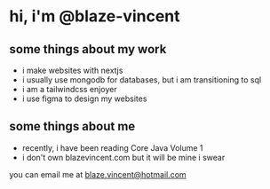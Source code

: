 <h1>hi, i'm @blaze-vincent</h1>
<h2>some things about my work</h2>
<ul>
  <li>i make websites with nextjs</li>
  <li>i usually use mongodb for databases, but i am transitioning to sql</li>
  <li>i am a tailwindcss enjoyer</li>
  <li>i use figma to design my websites</li>
</ul>
<h2>some things about me</h2>
<ul>
  <li>recently, i have been reading Core Java Volume 1</li>
  <li>i don't own blazevincent.com but it will be mine i swear</li>
</ul>
<p>you can email me at <a href='mailto:blaze.vincent@hotmail.com'>blaze.vincent@hotmail.com</a></p>
